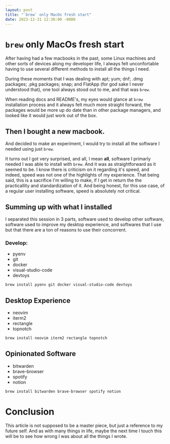 ```yaml
---
layout: post
title: "`brew` only MacOs fresh start"
date: 2023-12-31 12:30:00 -0000
---
```



`brew` only MacOs fresh start
=========

After having had a few macbooks in the past, some Linux machines and other sorts of devices along my developer life, I always felt unconfortable having to use several different methods to install all the things I need.

During these moments that I was dealing with apt; yum; dnf; .dmg packages; .pkg packages; snap; and FlatApp (for god sake I never understood that), one tool always stood out to me, and that was `brew`.

When reading docs and README's, my eyes would glance at `brew` installation process and it always felt much more straight forward, the packages would be more up do date than in other package managers, and looked like it would just work out of the box.

Then I bought a new macbook.
------------
And decided to make an experiment, I would try to install all the software I needed using just `brew`.

It turns out I got very surprised, and all, I mean **all**, software I primarly needed I was able to install with `brew`. And it was as straightforward as it seemed to be. I know there is criticism on it regarding it's speed, and indeed, speed was not one of the highlights of my experience. That being said, this is a sacrifice I'm willing to make, if I get in return the the practicallity and standardization of it. And being honest, for this use case, of a regular user installing software, speed is absolutely not critical.

Summing up with what I installed
-------------
I separated this session in 3 parts, software used to develop other software, software used to improve my desktop experience, and softwares that I use but that there are a ton of reasons to use their concorrent.


### Develop:
- pyenv
- git
- docker
- visual-studio-code
- devtoys

```bash
brew install pyenv git docker visual-studio-code devtoys
```


Desktop Experience
------------
- neovim
- iterm2
- rectangle
- topnotch

```bash
brew install neovim iterm2 rectangle topnotch
```

Opinionated Software
-----------------
- bitwarden
- brave-browser
- spotify
- notion

```bash
brew install bitwarden brave-browser spotify notion
```


# Conclusion
This article is not supposed to be a master piece, but just a reference to my future self. And as with many things in life, maybe the next time I touch this will be to see how wrong I was about all the things I wrote.